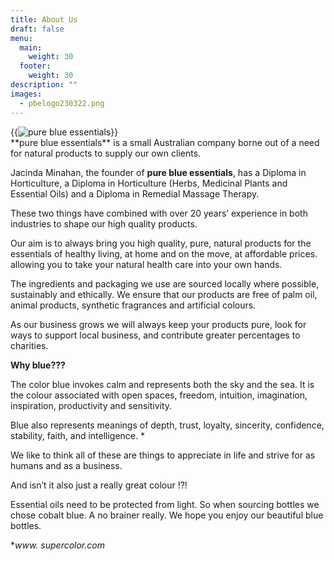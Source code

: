 ```yaml
---
title: About Us
draft: false
menu:
  main:
    weight: 30
  footer:
    weight: 30
description: ""
images:
  - pbelogo230322.png
---
```

<div class="clearfix">
<div class="col-md-4 float-md-end">
{{<image src="pbelogo230322.png" title="pure blue essentials">}}
</div>
**pure blue essentials** is a small Australian company borne out of a need for natural products to supply our own clients.

Jacinda Minahan, the founder of **pure blue essentials**, has a Diploma in Horticulture, a Diploma in Horticulture (Herbs, Medicinal Plants and Essential Oils) and a Diploma in Remedial Massage Therapy.

These two things have combined with over 20 years’ experience in both industries to shape our high quality products.

Our aim is to always bring you high quality, pure, natural products for the essentials of healthy living, at home and on the move, at affordable prices.  allowing you to take your natural health care into your own hands.

The ingredients and packaging we use are sourced locally where possible, sustainably and ethically.  We ensure that our products are free of palm oil, animal products, synthetic fragrances and artificial colours.

As our business grows we will always keep your products pure, look for ways to support local business, and contribute greater percentages to charities.



**Why blue???**

The color blue invokes calm and represents both the sky and the sea. It is the colour associated with open spaces, freedom, intuition, imagination, inspiration, productivity and sensitivity.

Blue also represents meanings of depth, trust, loyalty, sincerity, confidence, stability, faith, and intelligence. *

We like to think all of these are things to appreciate in life and strive for as humans and as a business.

And isn’t it also just a really great colour !?!



Essential oils need to be protected from light. So when sourcing bottles we chose cobalt blue. A no brainer really. We hope you enjoy our beautiful blue bottles.



\**www. supercolor.com*
</div>